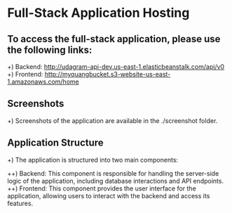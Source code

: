 # Full-Stack Application Hosting
## To access the full-stack application, please use the following links:

+) Backend: http://udagram-api-dev.us-east-1.elasticbeanstalk.com/api/v0
+) Frontend: http://myquangbucket.s3-website-us-east-1.amazonaws.com/home


## Screenshots
+) Screenshots of the application are available in the ./screenshot folder.

## Application Structure
+) The application is structured into two main components:

++) Backend: This component is responsible for handling the server-side logic of the application, including database interactions and API endpoints.
++) Frontend: This component provides the user interface for the application, allowing users to interact with the backend and access its features.





